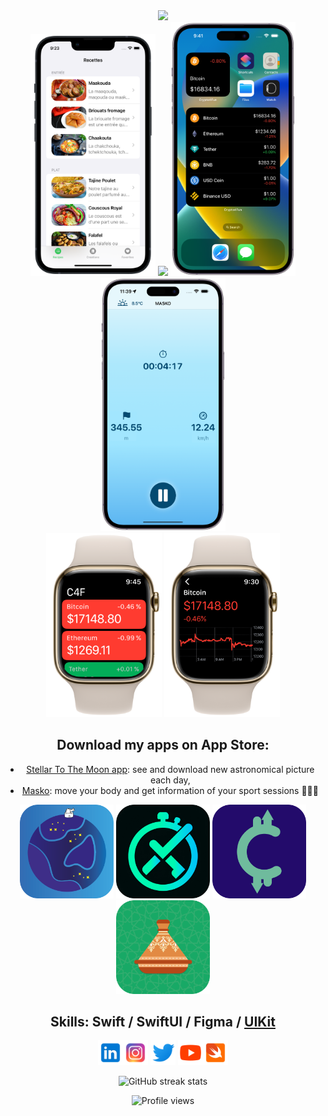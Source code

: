  <div align="center">
 <img src="https://github.com/Harry-KNIGHT/ImageGifVideoForReadme/blob/main/Images/visuel%20logo%20AW%20%2Bw%20degradé%20horizontal%20blanc.png" width="250"/>
</div>
<div align="center">
 <img src="https://github.com/Harry-KNIGHT/ImageGifVideoForReadme/blob/main/RealizedAppHDMockup/MaghrebRecipesHDMockup.png" width="200"/>
 <img src="https://github.com/Harry-KNIGHT/ImageGifVideoForReadme/blob/main/RealizedAppHDMockup/StellarGridViewMockup14ProMax.png" width="200"/>
  <img src="https://github.com/Harry-KNIGHT/ImageGifVideoForReadme/blob/main/RealizedAppHDMockup/C4FWidget14ProMaxMockup.png" width="200"/>

 <img src="https://github.com/Harry-KNIGHT/ImageGifVideoForReadme/blob/main/RealizedAppHDMockup/MaskoTrainningView.png" width="200"/>
 </div>
 <div align="center">
 <img src="https://github.com/Harry-KNIGHT/ImageGifVideoForReadme/blob/main/RealizedAppHDMockup/C4FAWListView.png" width="185"/>
 <img src="https://github.com/Harry-KNIGHT/ImageGifVideoForReadme/blob/main/RealizedAppHDMockup/C4FAWDetailView.png" width="185"/>
 </div>
 <div align="center">
 
## Download my apps on App Store: 
 * [Stellar To The Moon app](https://apps.apple.com/fr/app/stellar-to-the-moon/id1636548200?l=en): see and download new astronomical picture each day,
 * [Masko](https://apps.apple.com/us/app/masko/id6443880500): move your body and get information of your sport sessions 🏃🏻‍♂️
 
<img src="https://github.com/Harry-KNIGHT/ImageGifVideoForReadme/blob/main/AppIcon/StellarAppIcon.png" width="150"/>
<img src="https://github.com/Harry-KNIGHT/ImageGifVideoForReadme/blob/main/AppIcon/MaskoAppIcon.png" width="150"/>
<img src="https://github.com/Harry-KNIGHT/ImageGifVideoForReadme/blob/main/AppIcon/C4FAppIcon.png" width="150"/>
<img src="https://github.com/Harry-KNIGHT/ImageGifVideoForReadme/blob/main/AppIcon/MaghRecipesAppIcon.png" width="150"/>

 

## Skills: Swift / SwiftUI / Figma / [UIKit](https://github.com/Harry-KNIGHT/Crypto4FunUIKit) 

[<img  src='https://github.com/Harry-KNIGHT/ImageGifVideoForReadme/blob/main/SocialNetwork/LinkedinIcon.png' alt='Linkedin' height='40'>](https://www.linkedin.com/in/elliot-knight-134679182/)[<img src='https://github.com/Harry-KNIGHT/ImageGifVideoForReadme/blob/main/SocialNetwork/InstagramIcon.png' alt='instagram' height='40'>](https://www.instagram.com/Knight_Genius/) [<img  src='https://github.com/Harry-KNIGHT/ImageGifVideoForReadme/blob/main/SocialNetwork/TwitterIcon.png' alt='twitter' height='40'>](https://twitter.com/ellioto0o) [<img  src='https://github.com/Harry-KNIGHT/ImageGifVideoForReadme/blob/main/SocialNetwork/YTBIcon.png' alt='YouTube' height='40'>](https://www.youtube.com/channel/UCaLjq9jNstlbZGXT2-WnVUA)[<img src='https://github.com/Harry-KNIGHT/ImageGifVideoForReadme/blob/main/SocialNetwork/SwiftIcon.png' alt='website' height='40'>](https://www.apprendre-swiftui.fr/offre-swift-basics?sa=sa0025889476017fbbabc3366b1fa16ab30f469b99) 

![GitHub streak stats](https://github-readme-streak-stats.herokuapp.com/?user=Harry-KNIGHT)  

![Profile views](https://gpvc.arturio.dev/Harry-KNIGHT)  
</div>

